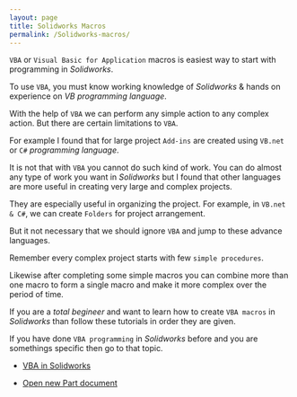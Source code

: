 ```yaml
---
layout: page
title: Solidworks Macros
permalink: /Solidworks-macros/
---
```


`VBA` or `Visual Basic for Application` macros is easiest way to start with programming in *Solidworks*. 

To use `VBA`, you must know working knowledge of *Solidworks* & hands on experience on *VB programming language*.

With the help of `VBA` we can perform any simple action to any complex action. 
But there are certain limitations to `VBA`. 

For example I found that for large project `Add-ins` are created using `VB.net` or `C#` *programming language*. 

It is not that with `VBA` you cannot do such kind of work. You can do almost any type of work you want in *Solidworks* but I found that other languages are more useful in creating very large and complex projects. 

They are especially useful in organizing the project. For example, in `VB.net & C#`, we can create `Folders` for project arrangement.

But it not necessary that we should ignore `VBA` and jump to these advance languages. 

Remember every complex project starts with few `simple procedures`. 

Likewise after completing some simple macros you can combine more than one macro to form a single macro and make it more complex over the period of time.

If you are a *total begineer* and want to learn how to create `VBA macros` in *Solidworks* than follow these tutorials in order they are given.

If you have done `VBA programming` in *Solidworks* before and you are somethings specific then go to that topic.

* [VBA in Solidworks](/solidworks-macros/vba-in-solidworks)

* [Open new Part document](/solidworks-macros/open-new-document)


